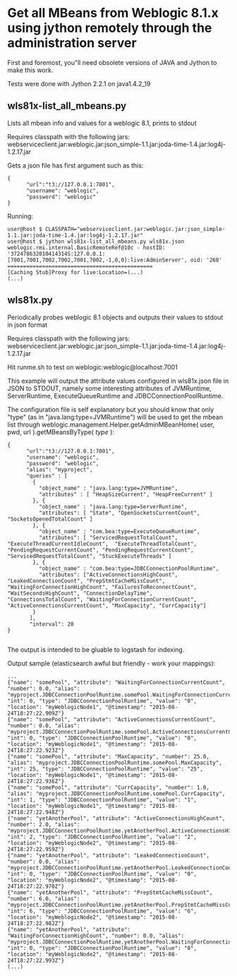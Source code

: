 # Get all MBeans from Weblogic 8.1.x using jython remotely through the administration server
First and foremost, you"ll need obsolete versions of JAVA and Jython to make this work.

Tests were done with Jython 2.2.1 on java1.4.2_19

## wls81x-list_all_mbeans.py
Lists all mbean info and values for a weblogic 8.1, prints to stdout

Requires classpath with the following jars: webserviceclient.jar:weblogic.jar:json_simple-1.1.jar:joda-time-1.4.jar:log4j-1.2.17.jar

Gets a json file has first argument such as this:
```
{
      "url":"t3://127.0.0.1:7001",
      "username": "weblogic",
      "password": "weblogic"
}
```

Running:
```
user@host $ CLASSPATH="webserviceclient.jar:weblogic.jar:json_simple-1.1.jar:joda-time-1.4.jar:log4j-1.2.17.jar"
user@host $ jython wls81x-list_all_mbeans.py wls81x.json
weblogic.rmi.internal.BasicRemoteRef@10c - hostID: '372478632010414314S:127.0.0.1:[7001,7001,7002,7002,7001,7002,-1,0,0]:live:AdminServer', oid: '268'
==============================================
[Caching Stub]Proxy for live:Location=(...)
(...)
```

## wls81x.py 
Periodically probes weblogic 8.1 objects and outputs their values to stdout in json format

Requires classpath with the following jars: webserviceclient.jar:weblogic.jar:json_simple-1.1.jar:joda-time-1.4.jar:log4j-1.2.17.jar

Hit runme.sh to test on weblogic:weblogic@localhost:7001

This example will output the attribute values configured in wls81x.json file in JSON to STDOUT, namely some interesting attributes of JVMRuntime, ServerRuntime, ExecuteQueueRuntime and JDBCConnectionPoolRuntime.

The configuration file is self explanatory but you should know that only "type" (as in "java.lang:type=JVMRuntime") will be used to get the mbean list through weblogic.management.Helper.getAdminMBeanHome( user, pwd, url ).getMBeansByType( *type* ):

```
{
      "url":"t3://127.0.0.1:7001",
      "username": "weblogic",
      "password": "weblogic",
      "alias": "myproject",
      "queries" : [
        {
          "object_name" : "java.lang:type=JVMRuntime",
          "attributes" : [ "HeapSizeCurrent", "HeapFreeCurrent" ]
        }, {
          "object_name" : "java.lang:type=ServerRuntime",
          "attributes": [ "State", "OpenSocketsCurrentCount", "SocketsOpenedTotalCount" ]
        }, {
          "object_name" : "com.bea:type=ExecuteQueueRuntime",
          "attributes": [ "ServicedRequestTotalCount", "ExecuteThreadCurrentIdleCount",  "ExecuteThreadTotalCount", "PendingRequestCurrentCount", "PendingRequestCurrentCount", "ServicedRequestTotalCount", "StuckExecuteThreads" ]
        }, {
          "object_name" : "com.bea:type=JDBCConnectionPoolRuntime",
          "attributes": ["ActiveConnectionsHighCount", "LeakedConnectionCount", "PrepStmtCacheMissCount", "WaitingForConnectionHighCount", "FailuresToReconnectCount", "WaitSecondsHighCount", "ConnectionDelayTime", "ConnectionsTotalCount", "WaitingForConnectionCurrentCount", "ActiveConnectionsCurrentCount", "MaxCapacity", "CurrCapacity"]
        }
       ],
       "interval": 20
}


```

The output is intended to be gluable to logstash for indexing.

Output sample (elasticsearch awful but friendly - work your mappings):
```
...
{"name": "somePool", "attribute": "WaitingForConnectionCurrentCount", "number": 0.0, "alias": "myproject.JDBCConnectionPoolRuntime.somePool.WaitingForConnectionCurrentCount", "int": 0, "type": "JDBCConnectionPoolRuntime", "value": "0", "location": "myWeblogicNode1", "@timestamp": "2015-08-24T18:27:22.909Z"}
{"name": "somePool", "attribute": "ActiveConnectionsCurrentCount", "number": 0.0, "alias": "myproject.JDBCConnectionPoolRuntime.somePool.ActiveConnectionsCurrentCount", "int": 0, "type": "JDBCConnectionPoolRuntime", "value": "0", "location": "myWeblogicNode1", "@timestamp": "2015-08-24T18:27:22.923Z"}
{"name": "somePool", "attribute": "MaxCapacity", "number": 25.0, "alias": "myproject.JDBCConnectionPoolRuntime.somePool.MaxCapacity", "int": 25, "type": "JDBCConnectionPoolRuntime", "value": "25", "location": "myWeblogicNode1", "@timestamp": "2015-08-24T18:27:22.936Z"}
{"name": "somePool", "attribute": "CurrCapacity", "number": 1.0, "alias": "myproject.JDBCConnectionPoolRuntime.somePool.CurrCapacity", "int": 1, "type": "JDBCConnectionPoolRuntime", "value": "1", "location": "myWeblogicNode1", "@timestamp": "2015-08-24T18:27:22.948Z"}
{"name": "yetAnotherPool", "attribute": "ActiveConnectionsHighCount", "number": 2.0, "alias": "myproject.JDBCConnectionPoolRuntime.yetAnotherPool.ActiveConnectionsHighCount", "int": 2, "type": "JDBCConnectionPoolRuntime", "value": "2", "location": "myWeblogicNode2", "@timestamp": "2015-08-24T18:27:22.959Z"}
{"name": "yetAnotherPool", "attribute": "LeakedConnectionCount", "number": 0.0, "alias": "myproject.JDBCConnectionPoolRuntime.yetAnotherPool.LeakedConnectionCount", "int": 0, "type": "JDBCConnectionPoolRuntime", "value": "0", "location": "myWeblogicNode2", "@timestamp": "2015-08-24T18:27:22.970Z"}
{"name": "yetAnotherPool", "attribute": "PrepStmtCacheMissCount", "number": 6.0, "alias": "myproject.JDBCConnectionPoolRuntime.yetAnotherPool.PrepStmtCacheMissCount", "int": 6, "type": "JDBCConnectionPoolRuntime", "value": "6", "location": "myWeblogicNode2", "@timestamp": "2015-08-24T18:27:22.982Z"}
{"name": "yetAnotherPool", "attribute": "WaitingForConnectionHighCount", "number": 0.0, "alias": "myproject.JDBCConnectionPoolRuntime.yetAnotherPool.WaitingForConnectionHighCount", "int": 0, "type": "JDBCConnectionPoolRuntime", "value": "0", "location": "myWeblogicNode2", "@timestamp": "2015-08-24T18:27:22.993Z"}
(...)
```